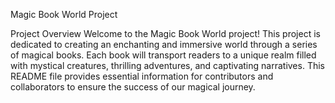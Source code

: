 Magic Book World Project

Project Overview
Welcome to the Magic Book World project! This project is dedicated to creating an enchanting and immersive world through a series of magical books. Each book will transport readers to a unique realm filled with mystical creatures, thrilling adventures, and captivating narratives. This README file provides essential information for contributors and collaborators to ensure the success of our magical journey.

